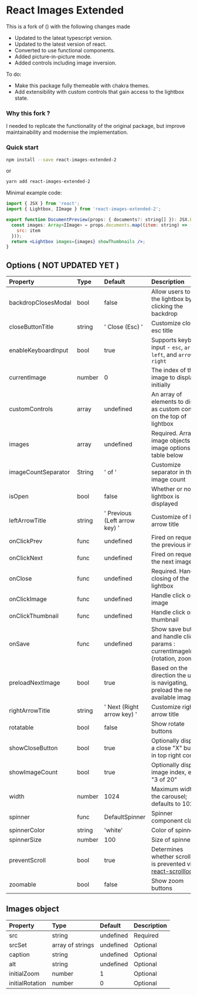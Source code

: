 # React Images Extended

This is a fork of () with the following changes made

- Updated to the lateat typescript version. 
- Updated to the latest version of react.
- Converted to use functional components.
- Added picture-in-picture mode.
- Added controls including image inversion.

To do: 
- Make this package fully themeable with chakra themes.
- Add extensibility with custom controls that gain access to the lightbox state.

### Why this fork ?
I needed to replicate the functionality of the original package, but improve maintainability and modernise the implementation.

### Quick start


```bash
npm install --save react-images-extended-2
```
or
```bash
yarn add react-images-extended-2
```

Minimal example code:
```jsx
import { JSX } from 'react';
import { Lightbox, IImage } from 'react-images-extended-2';

export function DocumentPreview(props: { documents?: string[] }): JSX.Element {
  const images: Array<IImage> = props.documents.map((item: string) => ({
    src: item
  }));
  return <Lightbox images={images} showThumbnails />;
}

```

## Options ( NOT UPDATED YET )

Property	|	Type		|	Default		|	Description
:-----------------------|:--------------|:--------------|:--------------------------------
backdropClosesModal	|	bool	|	false	|	Allow users to exit the lightbox by clicking the backdrop
closeButtonTitle | string | ' Close (Esc) ' | Customize close esc title
enableKeyboardInput | bool  | true  | Supports keyboard input - <code>esc</code>, <code>arrow left</code>, and <code>arrow right</code>
currentImage  | number  | 0 | The index of the image to display initially
customControls | array | undefined | An array of elements to display as custom controls on the top of lightbox
images  | array | undefined | Required. Array of image objects See image options table below
imageCountSeparator  | String  | ' of ' | Customize separator in the image count
isOpen  | bool  | false | Whether or not the lightbox is displayed
leftArrowTitle | string | ' Previous (Left arrow key) ' | Customize of left arrow title
onClickPrev | func | undefined | Fired on request of the previous image
onClickNext | func | undefined | Fired on request of the next image
onClose | func | undefined | Required. Handle closing of the lightbox
onClickImage | func | undefined | Handle click on image
onClickThumbnail | func | undefined | Handle click on thumbnail
onSave | func | undefined | Show save button and handle click / params : currentImageIndex, {rotation, zoom}
preloadNextImage | bool | true | Based on the direction the user is navigating, preload the next available image
rightArrowTitle | string | ' Next (Right arrow key) ' | Customize right arrow title
rotatable | bool | false | Show rotate buttons
showCloseButton | bool  | true | Optionally display a close "X" button in top right corner
showImageCount | bool  | true | Optionally display image index, e.g., "3 of 20"
width | number  | 1024 | Maximum width of the carousel; defaults to 1024px
spinner | func | DefaultSpinner | Spinner component class
spinnerColor | string | 'white' | Color of spinner
spinnerSize | number | 100 | Size of spinner
preventScroll | bool | true | Determines whether scrolling is prevented via [react-scrolllock](https://github.com/jossmac/react-scrolllock)
zoomable | bool | false | Show zoom buttons

## Images object

Property	|	Type		|	Default		|	Description
:-----------------------|:--------------|:--------------|:--------------------------------
src  | string | undefined | Required
srcSet  | array of strings | undefined | Optional
caption  | string | undefined | Optional
alt  | string | undefined | Optional
initialZoom  | number | 1 | Optional
initialRotation  | number | 0 | Optional
